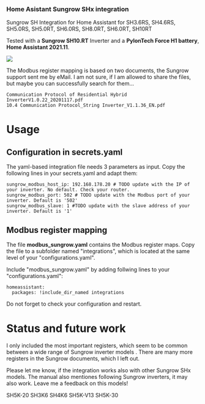 ### Home Asistant Sungrow SHx integration
Sungrow SH Integration for Home Assistant for SH3.6RS, SH4.6RS, SH5.0RS, SH5.0RT, SH6.0RS, SH8.0RT, SH6.0RT, SH10RT

Tested with a **Sungrow SH10.RT** Inverter and a **PylonTech Force H1 battery**, **Home Assistant 2021.11**.

![](https://github.com/mkaiser/Sungrow-SHx-Inverter-Modbus-Home-Assistant/blob/main/HASS_Sungrow_Dashboard.png)

The Modbus register mapping is based on two documents, the Sungrow support sent me by eMail. I am not sure, if I am allowed to share the files, but maybe you can successfully search for them...

    Communication Protocol of Residential Hybrid InverterV1.0.22_20201117.pdf
    10.4 Communication Protocol_String Inverter_V1.1.36_EN.pdf

# Usage

##  Configuration in secrets.yaml
The yaml-based integration file needs 3 parameters as input. Copy the following lines in your secrets.yaml and adapt them:

    sungrow_modbus_host_ip: 192.168.178.20 # TODO update with the IP of your inverter. No default. Check your router.
    sungrow_modbus_port: 502 # TODO update with the Modbus port of your inverter. Default is '502'
    sungrow_modbus_slave: 1 #TODO update with the slave address of your inverter. Default is '1'

##  Modbus register mapping
The file **modbus_sungrow.yaml** contains the Modbus register maps. Copy the file  to a subfolder named "integrations", which is located at the same level of your "configurations.yaml". 

Include "modbus_sungrow.yaml" by adding follwing lines to your "configurations.yaml":

    homeassistant:
      packages: !include_dir_named integrations
    

Do not forget to check your configuration and restart.


# Status and future work 
I only included the most important registers, which seem to be common between a wide range of Sungrow inverter models . There are many more registers in the Sungrow documents, which I left out. 

Please let me know, if the integration works also with other Sungrow SHx models. 
The manual also mentiones following Sungrow inverters, it may also work. Leave me a feedback on this models!

SH5K-20
SH3K6
SH4K6
SH5K-V13
SH5K-30
